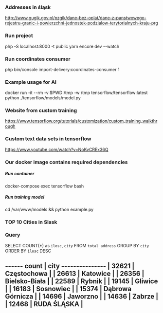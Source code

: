 ### Addresses in śląsk
http://www.gugik.gov.pl/pzgik/dane-bez-oplat/dane-z-panstwowego-rejestru-granic-i-powierzchni-jednostek-podzialow-terytorialnych-kraju-prg

### Run project
php -S localhost:8000 -t public
yarn encore dev --watch

### Run coordinates consumer
php bin/console import-delivery:coordinates-consumer 1

### Example usage for AI
docker run -it --rm -v $PWD:/tmp -w /tmp tensorflow/tensorflow:latest python ./tensorflow/models/model.py

### Website from custom training
https://www.tensorflow.org/tutorials/customization/custom_training_walkthrough

### Custom text data sets in tensorflow
https://www.youtube.com/watch?v=NoKvCREx36Q

### Our docker image contains required dependencies
##### Run container
docker-compose exec tensorflow bash
##### Run training model
cd /var/www/models && python example.py

### TOP 10 Cities in Slask
### Query
SELECT COUNT(*) as `ilosc`, `city` FROM `total_address` GROUP BY `city` ORDER BY `ilosc` DESC

------ count | city ---------------
|      32621 | Częstochowa        |
|      26613 | Katowice           |
|      26356 | Bielsko-Biała      |
|      22589 | Rybnik             |
|      19145 | Gliwice            |
|      16183 | Sosnowiec          |
|      15374 | Dąbrowa Górnicza   |
|      14696 | Jaworzno           |
|      14636 | Zabrze             |
|      12468 | RUDA ŚLĄSKA        |
-----------------------------------
